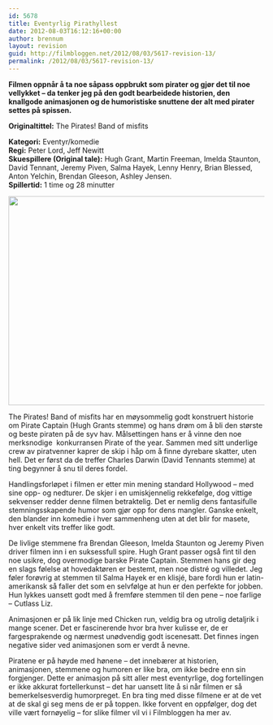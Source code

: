 ```yaml
---
id: 5678
title: Eventyrlig Pirathyllest
date: 2012-08-03T16:12:16+00:00
author: brennum
layout: revision
guid: http://filmbloggen.net/2012/08/03/5617-revision-13/
permalink: /2012/08/03/5617-revision-13/
---
```

**Filmen oppnår å ta noe såpass oppbrukt som pirater og gjør det til noe vellykket &#8211; da tenker jeg på den godt bearbeidede historien, den knallgode animasjonen og de humoristiske snuttene der alt med pirater settes på spissen.**

**<!--more-->Originaltittel:** The Pirates! Band of misfits

  
**Kategori:** Eventyr/komedie  
**Regi:** Peter Lord, Jeff Newitt  
**Skuespillere (Original tale):** Hugh Grant, Martin Freeman, Imelda Staunton, David Tennant, Jeremy Piven, Salma Hayek, Lenny Henry, Brian Blessed, Anton Yelchin, Brendan Gleeson, Ashley Jensen.  
**Spillertid:** 1 time og 28 minutter

<a href="http://filmbloggen.net/?attachment_id=5645" rel="attachment wp-att-5645"><img class="alignnone size-large wp-image-5645" src="http://filmbloggen.net/wp-content/uploads//2012/08/pirates-band-misfits-picture01-620x412.jpg" alt="" width="620" height="412" /></a>

The Pirates! Band of misfits har en møysommelig godt konstruert historie om Pirate Captain (Hugh Grants stemme) og hans drøm om å bli den største og beste piraten på de syv hav. Målsettingen hans er å vinne den noe merksnodige  konkurransen Pirate of the year. Sammen med sitt underlige crew av piratvenner kaprer de skip i håp om å finne dyrebare skatter, uten hell. Det er først da de treffer Charles Darwin (David Tennants stemme) at ting begynner å snu til deres fordel.

Handlingsforløpet i filmen er etter min mening standard Hollywood &#8211; med sine opp- og nedturer. De skjer i en umiskjennelig rekkefølge, dog vittige sekvenser redder denne filmen betraktelig. Det er nemlig dens fantasifulle stemningsskapende humor som gjør opp for dens mangler. Ganske enkelt, den blander inn komedie i hver sammenheng uten at det blir for masete, hver enkelt vits treffer like godt.

De livlige stemmene fra Brendan Gleeson, Imelda Staunton og Jeremy Piven driver filmen inn i en suksessfull spire. Hugh Grant passer også fint til den noe usikre, dog overmodige barske Pirate Captain. Stemmen hans gir deg en slags følelse at hovedaktøren er bestemt, men noe distré og villedet. Jeg føler forøvrig at stemmen til Salma Hayek er en klisjé, bare fordi hun er latin-amerikansk så faller det som en selvfølge at hun er den perfekte for jobben. Hun lykkes uansett godt med å fremføre stemmen til den pene &#8211; noe farlige &#8211; Cutlass Liz.

Animasjonen er på lik linje med Chicken run, veldig bra og utrolig detaljrik i mange scener. Det er fascinerende hvor bra hver kulisse er, de er fargesprakende og nærmest unødvendig godt iscenesatt. Det finnes ingen negative sider ved animasjonen som er verdt å nevne.

Piratene er på høyde med hønene &#8211; det innebærer at historien, animasjonen, stemmene og humoren er like bra, om ikke bedre enn sin forgjenger. Dette er animasjon på sitt aller mest eventyrlige, dog fortellingen er ikke akkurat fortellerkunst &#8211; det har uansett lite å si når filmen er så bemerkelsesverdig humorpreget. En bra ting med disse filmene er at de vet at de skal gi seg mens de er på toppen. Ikke forvent en oppfølger, dog det ville vært fornøyelig &#8211; for slike filmer vil vi i Filmbloggen ha mer av.